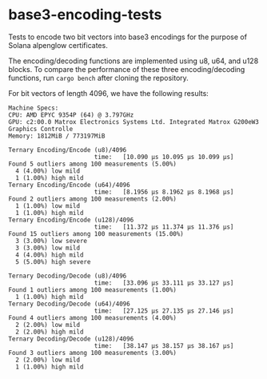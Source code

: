 # base3-encoding-tests

Tests to encode two bit vectors into base3 encodings for the purpose of Solana
alpenglow certificates.

The encoding/decoding functions are implemented using u8, u64, and u128 blocks.
To compare the performance of these three encoding/decoding functions, run
`cargo bench` after cloning the repository.

For bit vectors of length 4096, we have the following results:

```
Machine Specs:
CPU: AMD EPYC 9354P (64) @ 3.797GHz
GPU: c2:00.0 Matrox Electronics Systems Ltd. Integrated Matrox G200eW3 Graphics Controlle
Memory: 1812MiB / 773197MiB
```

```
Ternary Encoding/Encode (u8)/4096
                        time:   [10.090 µs 10.095 µs 10.099 µs]
Found 5 outliers among 100 measurements (5.00%)
  4 (4.00%) low mild
  1 (1.00%) high mild
Ternary Encoding/Encode (u64)/4096
                        time:   [8.1956 µs 8.1962 µs 8.1968 µs]
Found 2 outliers among 100 measurements (2.00%)
  1 (1.00%) low mild
  1 (1.00%) high mild
Ternary Encoding/Encode (u128)/4096
                        time:   [11.372 µs 11.374 µs 11.376 µs]
Found 15 outliers among 100 measurements (15.00%)
  3 (3.00%) low severe
  3 (3.00%) low mild
  4 (4.00%) high mild
  5 (5.00%) high severe

Ternary Decoding/Decode (u8)/4096
                        time:   [33.096 µs 33.111 µs 33.127 µs]
Found 1 outliers among 100 measurements (1.00%)
  1 (1.00%) high mild
Ternary Decoding/Decode (u64)/4096
                        time:   [27.125 µs 27.135 µs 27.146 µs]
Found 4 outliers among 100 measurements (4.00%)
  2 (2.00%) low mild
  2 (2.00%) high mild
Ternary Decoding/Decode (u128)/4096
                        time:   [38.147 µs 38.157 µs 38.167 µs]
Found 3 outliers among 100 measurements (3.00%)
  2 (2.00%) low mild
  1 (1.00%) high mild
```


